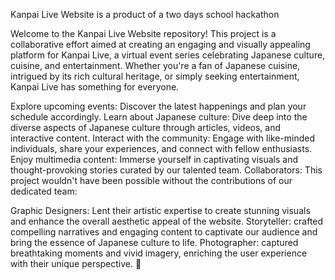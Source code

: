 Kanpai Live Website is a product of a two days school hackathon

Welcome to the Kanpai Live Website repository! This project is a collaborative effort aimed at creating an engaging and visually appealing platform for Kanpai Live, a virtual event series celebrating Japanese culture, cuisine, and entertainment. Whether you're a fan of Japanese cuisine, intrigued by its rich cultural heritage, or simply seeking entertainment, Kanpai Live has something for everyone.

Explore upcoming events: Discover the latest happenings and plan your schedule accordingly.
Learn about Japanese culture: Dive deep into the diverse aspects of Japanese culture through articles, videos, and interactive content.
Interact with the community: Engage with like-minded individuals, share your experiences, and connect with fellow enthusiasts.
Enjoy multimedia content: Immerse yourself in captivating visuals and thought-provoking stories curated by our talented team.
Collaborators:
This project wouldn't have been possible without the contributions of our dedicated team:

Graphic Designers: Lent their artistic expertise to create stunning visuals and enhance the overall aesthetic appeal of the website.
Storyteller: crafted compelling narratives and engaging content to captivate our audience and bring the essence of Japanese culture to life.
Photographer: captured breathtaking moments and vivid imagery, enriching the user experience with their unique perspective. 🍶
